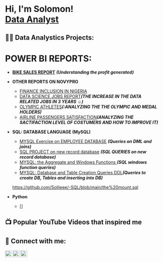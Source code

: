 <h1>Hi, I'm Solomon! <br/> <a href="https://github.com/Sollieee">Data Analyst</a>

<h2>👨‍💻 Data Analystics Projects:</h2>
  <h1>POWER BI REPORTS:</h1>

  - [<b>BIKE SALES REPORT</b>](https://www.novypro.com/project/bike-sales) <b><i>(Understanding the profit generated)</b></i>
 
- <b>OTHER REPORTS ON NOVYPRO</b>
  - [FINANCE INCLUSION IN NIGERIA](https://www.novypro.com/project/financial-inclusion)
  - [DATA SCIENCE JOBS REPORT](https://www.novypro.com/project/datascience-jobs)<b><i>(THE INCREASE IN THE DATA RELATED JOBS IN 3 YEARS ☺)</b></i>
  - [OLYMPIC ATHLETES](https://www.novypro.com/project/sollie)<b><i>(:ANALYZING THE THE OLYMPIC AND MEDAL HOLDERS)</b></i>
  - [AIRLINE PASSENGERS SATISFACTION](https://www.novypro.com/project/sollie-airlinepassengers)<b><i>(ANALYZING THE SACTIFACTION LEVEL OF COSTUMERS AND HOW TO IMPROVE IT)</b></i>
  
- <b> SQL: DATABASE LANGUAGE (MySQL)</b>
  - [MYSQL Exercise on EMPLOYEE DATABASE](https://github.com/Sollieee/-SQL/blob/main/-mySQL) <b><i>(Queries on DML and joins)</b></i>
  - [SQL PROJECT on new record database](https://github.com/Sollieee/-SQL/blob/main/SQL.%20database%20on%20new%20record) <b><i>(SQL QUERIES on new record database)</b></i>
  - [MYSQL: the Aggregate and Windows Functions ](https://github.com/Sollieee/-SQL/blob/main/SQL%20windows%20functions) <b><i>(SQL windows function queries)</b></i>
  - [MYSQL: Database and Table Creation Queries DDL](https://github.com/Sollieee/-SQL/blob/main/the%20mount.sql)<b><i>(Queries to create DB, Tables and inserting into DB)</b></i>
  
  https://github.com/Sollieee/-SQL/blob/main/the%20mount.sql
- <b>Python</b>
  - []

<h2>📺 Popular YouTube Videos that inspired me</h2>

<h2> 🤳 Connect with me:</h2>

[<img align="left" alt="JoshMadakor | Twitter" width="22px" src="https://cdn.jsdelivr.net/npm/simple-icons@v3/icons/twitter.svg" />][twitter]
[<img align="left" alt="JoshMadakor | LinkedIn" width="22px" src="https://cdn.jsdelivr.net/npm/simple-icons@v3/icons/linkedin.svg" />][linkedin]
[<img align="left" alt="JoshMadakor | Instagram" width="22px" src="https://cdn.jsdelivr.net/npm/simple-icons@v3/icons/instagram.svg" />][instagram]

[twitter]: https://twitter.com/Sollie_0
[instagram]: https://www.instagram.com/Solliee
[linkedin]: https://www.linkedin.com/in/solomon-olusanya-72b191214

<!--
**joshmadako1** is a ✨ _special_ ✨ repository because its `README.md` (this file) appears on your GitHub profile.

Here are some ideas to get you started:

- 🔭 I’m currently working on ...
- 🌱 I’m currently learning ...
- 👯 I’m looking to collaborate on ...
- 🤔 I’m looking for help with ...
- 💬 Ask me about ...
- 📫 How to reach me: ...
- 😄 Pronouns: ...
- ⚡ Fun fact: ...
-->
